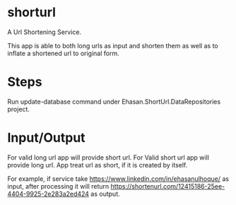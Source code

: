 # shorturl
A Url Shortening Service.

This app is able to both long urls as input and shorten them as well as to inflate a shortened url to original form.

# Steps
Run update-database command under Ehasan.ShortUrl.DataRepositories project.

# Input/Output
  For valid long url app will provide short url. 
  For Valid short url app will provide long url. App treat url as short, if it is created by itself.
  
 For example, if service take https://www.linkedin.com/in/ehasanulhoque/ as input, after processing it will return https://shortenurl.com/12415186-25ee-4404-9925-2e283a2ed424 as output.
  

  

